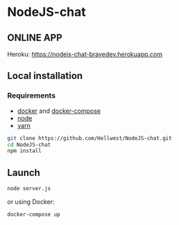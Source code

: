 # NodeJS-chat

## ONLINE APP

Heroku: <https://nodejs-chat-bravedev.herokuapp.com>

## Local installation

### Requirements

- [docker](https://www.docker.com/) and [docker-compose](https://docs.docker.com/compose/)
- [node](https://nodejs.org/en/)
- [yarn](https://yarnpkg.com/)

```bash
git clone https://github.com/Hellwest/NodeJS-chat.git
cd NodeJS-chat
npm install
```

## Launch

```bash
node server.js
```

or using Docker:

```bash
docker-compose up
```
